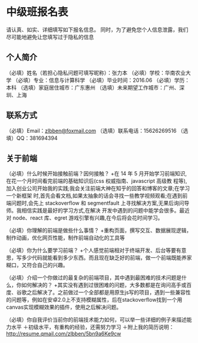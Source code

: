 # 中级班报名表

请认真、如实、详细填写如下报名信息。
同时，为了避免您个人信息泄露，我们尽可能地避免让您填写过于隐私的信息

## 个人简介

（必填）姓名（若担心隐私问题可填写昵称）：张力本
（必填）学校：华南农业大学
（必填）专业：信息与计算科学
（必填）毕业时间：2016.06
（必填）学历：本科
（选填）家庭居住城市：广东惠州
（选填）未来期望工作城市：广州、深圳、上海

## 联系方式

（必填）Email：zlbben@foxmail.com
（选填）联系电话：15626269516
（选填）QQ：381694394

## 关于前端

（必填）什么时候开始接触前端？因何接触？
+在 14 年 5 月开始学习前端知识,在花一个月时间看完前端的基础知识后(css 权威指南、javascript 高级教 程等),加入创业公司开始我的实践;我会关注前端大神在知乎的回答和博客的文章;在学习一个新框架 时,首先会看文档,如果太抽象的话会寻找一些教学视频观看;在遇到前端问题时,会先上 stackoverflow 和 segmentfault 上寻找解决方案,无果后询问导师。我相信实践是最好的学习方式,在解决 开发中遇到的问题中能学会很多。最近对 node、react 库、egret 游戏引擎有兴趣,在今后将会花时间学习。

（必填）你理解的前端是做些什么事情？
+重构页面，撰写交互、数据展现逻辑，制作动画，优化网页性能，制作前端自动化的工具等

（必填）你为什么要学习前端？
+个人感觉前端相对于终端开发、后台等要有意思，写多少代码就能看到多少东西。而且现在缺乏好的前端，做一个前端既能养家糊口，又符合自己的兴趣。

（必填）介绍一个你做过的最复杂的前端项目，其中遇到最困难的技术问题是什么，你如何解决的？
+其实没有遇到过很困难的问题，大多数都是在询问高手或百度、谷歌之后解决了。之前做过一个全部都是用原生js写的项目，遇到一些兼容性的问题等，例如在安卓2.0上不支持模糊属性，后在stackoverflow找到一个用canvas实现模糊效果的插件，使用之后解决问题。

（必填）你自我评价当前你的前端技术能力如何，可以举一些详细的例子来描述能力水平
＋初级水平，有重构的经验，还需努力学习
＋附上我的简历说明：http://resume.qmail.com/zlbben/5bn9a6Ke9cw
